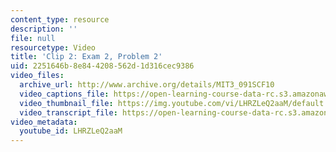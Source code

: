 ```yaml
---
content_type: resource
description: ''
file: null
resourcetype: Video
title: 'Clip 2: Exam 2, Problem 2'
uid: 2251646b-8e84-4208-562d-1d316cec9386
video_files:
  archive_url: http://www.archive.org/details/MIT3_091SCF10
  video_captions_file: https://open-learning-course-data-rc.s3.amazonaws.com/3-091sc-introduction-to-solid-state-chemistry-fall-2010/27e9a891fae05d8297cf5a70138a3b69_LHRZLeQ2aaM.vtt
  video_thumbnail_file: https://img.youtube.com/vi/LHRZLeQ2aaM/default.jpg
  video_transcript_file: https://open-learning-course-data-rc.s3.amazonaws.com/3-091sc-introduction-to-solid-state-chemistry-fall-2010/f8008012756a623e929535d1a5743658_LHRZLeQ2aaM.pdf
video_metadata:
  youtube_id: LHRZLeQ2aaM
---
```

